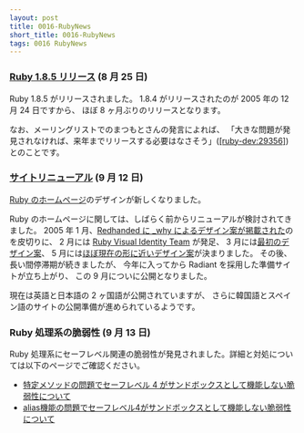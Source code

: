 ```yaml
---
layout: post
title: 0016-RubyNews
short_title: 0016-RubyNews
tags: 0016 RubyNews
---
```



### [Ruby 1.8.5 リリース](http://www.ruby-lang.org/ja/news/2006/08/25/ruby-1-8-5/) (8 月 25 日)

Ruby 1.8.5 がリリースされました。
1.8.4 がリリースされたのが 2005 年の 12 月 24 日ですから、
ほぼ 8 ヶ月ぶりのリリースとなります。

なお、メーリングリストでのまつもとさんの発言によれば、
「大きな問題が発見されなければ、来年までリリースする必要はなさそう」([[ruby-dev:29356]](http://blade.nagaokaut.ac.jp/cgi-bin/scat.rb/ruby/ruby-dev/29356)) とのことです。

### [サイトリニューアル](http://www.ruby-lang.org/ja/news/2006/09/12/site-renewal/) (9 月 12 日)

[Ruby のホームページ](http://www.ruby-lang.org/ja/)のデザインが新しくなりました。

Ruby のホームページに関しては、しばらく前からリニューアルが検討されてきました。
2005 年 1 月、[Redhanded に _why によるデザイン案が掲載された](http://redhanded.hobix.com/cult/rubyorgMockup.html)のを皮切りに、
2 月には [Ruby Visual Identity Team](http://vit.rubyforge.org/wiki/wiki.pl) が発足、
3 月には[最初のデザイン案](http://redhanded.hobix.com/redesign2005/roundOne.html)、
5 月には[ほぼ現在の形に近いデザイン案](http://redhanded.hobix.com/redesign2005/roundTwo.html)が決まりました。
その後、長い間停滞期が続きましたが、
今年に入ってから Radiant を採用した準備サイトが立ち上がり、
この 9 月についに公開となりました。

現在は英語と日本語の 2 ヶ国語が公開されていますが、
さらに韓国語とスペイン語のサイトの公開準備が進められているようです。

### Ruby 処理系の脆弱性 (9 月 13 日)

Ruby 処理系にセーフレベル関連の脆弱性が発見されました。詳細と対処については以下のページでご確認ください。

* [特定メソッドの問題でセーフレベル 4 がサンドボックスとして機能しない脆弱性について](http://www.ruby-lang.org/ja/news/2006/09/13/JVN13947696/)
* [alias機能の問題でセーフレベル4がサンドボックスとして機能しない脆弱性について](http://www.ruby-lang.org/ja/news/2006/09/13/JVN83768862/)




